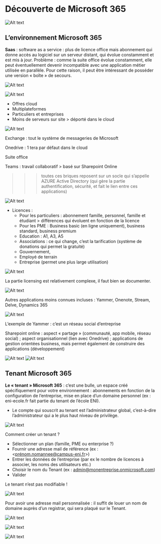 # Découverte de Microsoft 365

![Alt text](image.png)


## L’environnement Microsoft 365

**Saas** : software as a service : plus de licence office mais abonnement qui donne accès au logiciel sur un serveur distant, qui évolue constamment et est mis à jour. Problème : comme la suite office évolue constamment, elle peut éventuellement devenir incompatible avec une application métier utilisée en parallèle. Pour cette raison, il peut être intéressant de posséder une version « boîte » de secours.

![Alt text](image-1.png)

![Alt text](image-2.png)

- Offres cloud
- Multiplateformes
- Particuliers et entreprises
- Moins de serveurs sur site > déporté dans le cloud

![Alt text](image-3.png)

Exchange : tout le système de messageries de Microsoft

Onedrive : 1 tera par défaut dans le cloud

Suite office

Teams : travail collaboratif > basé sur Sharepoint Online

>>> toutes ces briques reposent sur un socle qui s’appelle AZURE Active Directory (qui gère la partie authentification, sécurité, et fait le lien entre ces applications)

![Alt text](image-4.png)

- Licences : 
  - Pour les particuliers : abonnement famille, personnel, famille et étudiant > différences qui évoluent en fonction de la licence
  - Pour les PME : Business basic (en ligne uniquement), business standard, business premium
  - Education : A1, A3, A5
  - Associations : ce qui change, c’est la tarification (système de donations qui permet la gratuité)
  - Gouvernement,
  - Employé de terrain
  - Entreprise (permet une plus large utilisation)

![Alt text](image-5.png)

La partie licensing est relativement complexe, il faut bien se documenter.

![Alt text](image-6.png)

Autres applications moins connues incluses : Yammer, Onenote, Stream, Delve, Dynamics 365

![Alt text](image-7.png)

L’exemple de Yammer : c’est un réseau social d’entreprise

Sharepoint online : aspect « partage » (communauté, app mobile, réseau social) ; aspect organisationnel (lien avec Onedrive) ; applications de gestion orientées business, mais permet également de construire des applications (développement)

![Alt text](image-8.png)
![Alt text](image-9.png)

## Tenant Microsoft 365

**Le « tenant » Microsoft 365** : c’est une bulle, un espace créé spécifiquement pour votre environnement : abonnements en fonction de la configuration de l’entreprise, mise en place d’un domaine personnel (ex : eni-ecole.fr fait partie du tenant de l’école ENI).

- Le compte qui souscrit au tenant est l’administrateur global, c’est-à-dire l’administrateur qui a le plus haut niveau de privilège.

![Alt text](image-10.png)

Comment créer un tenant ?

- Sélectionner un plan (famille, PME ou enterprise ?)
- Fournir une adresse mail de référence (ex : <prénom.nomannee@campus-eni.fr>)
- Entrer les données de l’entreprise (par ex le nombre de licences à associer, les noms des utilisateurs etc.)
- Choisir le nom du Tenant (ex : <admin@monentreprise.onmicrosoft.com>)
- Valider

Le tenant n’est pas modifiable !

![Alt text](image-11.png)

Pour avoir une adresse mail personnalisée : il suffit de louer un nom de domaine auprès d’un registrar, qui sera plaqué sur le Tenant.

![Alt text](image-12.png)

![Alt text](image-13.png)

![Alt text](image-14.png)




